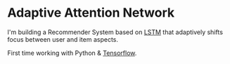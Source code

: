 # Adaptive Attention Network
I'm building a Recommender System based on [LSTM](https://arxiv.org/pdf/1409.2329.pdf) that adaptively shifts focus between user and item aspects. 

First time working with Python & [Tensorflow](http://www.tensorflow.org/).
